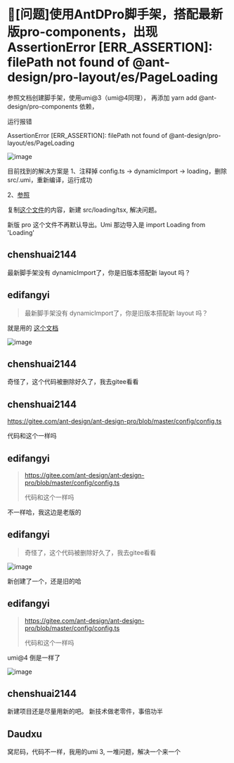 # 🧐[问题]使用AntDPro脚手架，搭配最新版pro-components，出现AssertionError [ERR_ASSERTION]: filePath not found of @ant-design/pro-layout/es/PageLoading

参照文档创建脚手架，使用umi@3（umi@4同理），
再添加 yarn add @ant-design/pro-components 依赖，

运行报错

AssertionError [ERR_ASSERTION]: filePath not found of @ant-design/pro-layout/es/PageLoading

![image](https://user-images.githubusercontent.com/12421552/192932851-0e312c97-2377-4c78-a8cd-7e0210bc08ba.png)

目前找到的解决方案是
1、注释掉 config.ts -> dynamicImport -> loading，删除src/.umi，重新编译，运行成功

2、[参照](https://github.com/ant-design/ant-design-pro/issues/10233)

复制[这个文件](https://github.com/ant-design/pro-components/blob/master/packages/layout/src/components/PageLoading/index.tsx)的内容，新建 src/loading/tsx, 解决问题。

新版 pro 这个文件不再默认导出。Umi 那边导入是 import Loading from 'Loading'

## chenshuai2144

最新脚手架没有 dynamicImport了，你是旧版本搭配新 layout 吗？

## edifangyi

> 最新脚手架没有 dynamicImport了，你是旧版本搭配新 layout 吗？

就是用的 [这个文档](https://pro.ant.design/zh-CN/docs/getting-started)

![image](https://user-images.githubusercontent.com/12421552/192965352-45e111f7-a1cc-4d18-9556-489937475589.png)

## chenshuai2144

奇怪了，这个代码被删除好久了，我去gitee看看

## chenshuai2144

https://gitee.com/ant-design/ant-design-pro/blob/master/config/config.ts

代码和这个一样吗

## edifangyi

> https://gitee.com/ant-design/ant-design-pro/blob/master/config/config.ts
>
> 代码和这个一样吗

不一样哈，我这边是老版的

## edifangyi

> 奇怪了，这个代码被删除好久了，我去gitee看看

![image](https://user-images.githubusercontent.com/12421552/192970169-eece530e-bfc2-4e33-87aa-694a6e6ba9b8.png)

新创建了一个，还是旧的哈

## edifangyi

> https://gitee.com/ant-design/ant-design-pro/blob/master/config/config.ts
>
> 代码和这个一样吗

umi@4 倒是一样了

![image](https://user-images.githubusercontent.com/12421552/192970751-0c107ff8-e07d-4574-adc0-2d90dbb4d114.png)

## chenshuai2144

新建项目还是尽量用新的吧。
新技术做老零件，事倍功半

## Daudxu

窝尼码，代码不一样，我用的umi 3, 一堆问题，解决一个来一个
